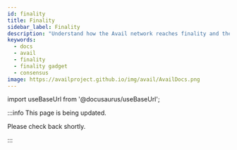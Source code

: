 ```yaml
---
id: finality
title: Finality
sidebar_label: Finality
description: "Understand how the Avail network reaches finality and the mechanisms to do so."
keywords:
  - docs
  - avail
  - finality
  - finality gadget
  - consensus
image: https://availproject.github.io/img/avail/AvailDocs.png
---
```

import useBaseUrl from '@docusaurus/useBaseUrl';

:::info This page is being updated.

Please check back shortly.

:::
